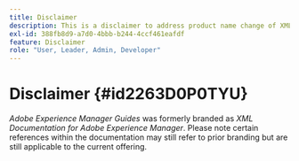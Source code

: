 ```yaml
---
title: Disclaimer
description: This is a disclaimer to address product name change of XML Documentation for Adobe Experience Manager to AEM Guides
exl-id: 388fb8d9-a7d0-4bbb-b244-4ccf461eafdf
feature: Disclaimer
role: "User, Leader, Admin, Developer"
---
```

# Disclaimer {#id2263D0P0TYU}

*Adobe Experience Manager Guides* was formerly branded as *XML Documentation for Adobe Experience Manager*. Please note certain references within the documentation may still refer to prior branding but are still applicable to the current offering.
